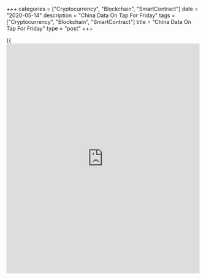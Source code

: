 +++
categories = ["Cryptocurrency", "Blockchain", "SmartContract"]
date = "2020-05-14"
description = "China Data On Tap For Friday"
tags = ["Cryptocurrency", "Blockchain", "SmartContract"]
title = "China Data On Tap For Friday"
type = "post"
+++

{{<iframe id="large-banner" src="https://www.bounty.group/#slide=20.0" width="100%" height="600" scrolling="no" style="border: 0px solid rgb(216, 221, 230); border-radius: 3px;">}}

China is scheduled to release a raft of data on Friday, setting the pace
for a busy day in Asia-Pacific economic activity. On tap are April
numbers for retail sales, industrial production, fixed asset investment
and unemployment.

Retail sales are expected to fall 7.0 percent on year after tumbling
15.8 percent in March. Industrial output is called higher by 1.5 percent
after slipping 1.1 percent in the previous month. FAI is tipped to
tumble an annual 10.0 percent after sinking 16.1 percent a month
earlier. The jobless rate in March was 5.9 percent.

Indonesia will see March figures for imports, exports and trade balance.
Imports are expected to plummet 12.7 percent on year after easing 0.7
percent in February. Exports are called lower by an annual 2.7 percent
after dipping 0.2 percent in the previous month. The trade balance is
expected to show a deficit of $0.2 billion following the $0.74 billion
surplus in February.

Japan will release April data for producer prices, with forecasts
suggesting a decline of 0.9 percent on month and 1.6 percent on year
after slipping 0.9 percent on month and 0.4 percent on year in March.

The central bank in the Philippines will wrap up its monetary [policy](https://www.fintechee.com/policy/)
meeting and then announce its decision on interest rates. The central
bank is expected to keep its benchmark lending rate steady at 3.25
percent.

Hong Kong will see Q1 numbers for gross domestic product, with forecasts
calling for a drop of 5.3 percent on quarter and 8.9 percent on year.
That follows the 0.5 percent quarterly decline and the 3.0 percent
yearly drop in the three months prior.

For comments and feedback [contact](https://www.playgroundfx.com/contact/): editorial@rtt[news](https://www.letsplayfx.com/blog/forex-news-website/).com

[Economic News][1]

 **What parts of the world are seeing the best (and worst) economic
performances lately? Click[here][2] to check out our [Econ Scorecard][2]
and find out! See up-to-the-moment [ranking](https://www.playgroundfx.com/blog/crypto-exchange-ranking/)s for the best and worst
performers in [GDP][3], [unemployment rate][4], [inflation][5] and much
more.**

   1. www.rtt[news](https://www.letsplayfx.com/blog/forex-news-website/).com/Content/EconomicNews.aspx
   2. www.rtt[news](https://www.letsplayfx.com/blog/forex-news-website/).com/economic-scorecard/world-rank/industrial-production/highest-performance.aspx
   3. www.rtt[news](https://www.letsplayfx.com/blog/forex-news-website/).com/economic-scorecard/world-rank/GDP/highest-performance.aspx
   4. www.rtt[news](https://www.letsplayfx.com/blog/forex-news-website/).com/economic-scorecard/world-rank/unemployment-rate/lowest-performance.aspx
   5. www.rtt[news](https://www.letsplayfx.com/blog/forex-news-website/).com/economic-scorecard/world-rank/CPI/highest-performance.aspx